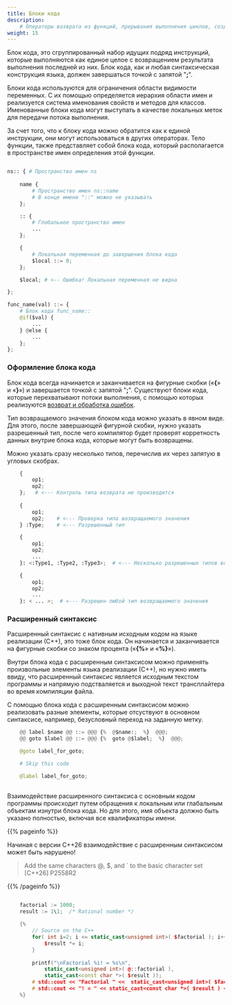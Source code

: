 ```yaml
---
title: Блоки кода
description: 
    # Операторы возврата из функций, прерывания выполнения циклов, создание инсключений при возникновении ошибок.
weight: 15
---
```



Блок кода, это сгруппированный набор идущих подряд инструкций, которые выполняются как единое целое 
с возвращением результата выполнения последней из них. 
Блок кода, как и любая синтаксическая конструкция языка, должен завершаться точкой с запятой "**;**".

Блоки кода используются для ограничения области видимости переменных.
С их помощью определяется иерархия области имен и реализуется система именования свойств и методов для классов.
Именованные блоки кода могут выступать в качестве локальных меток для передачи потока выполнения.

За счет того, что к блоку кода можно обратится как к единой инструкции, они могут использоваться в других операторах.
Тело функции, также представляет собой блока кода, который располагается в пространстве имен определения этой функции.

```python

ns:: { # Пространство имен ns
    
    name {
        # Пространство имен ns::name
        # В конце имени "::" можно не указывать
    };

    :: { 
        # Глобальное пространство имен
        ...
    };

    {
        # Локальная переменная до завершения блока кода
        $local ::= 0; 
    };

    $local; # <-- Ошибка! Локальная переменная не видна

};

func_name(val) ::= {  
    # Блок кода func_name::
    @if($val) {
        ...
    } @else {
        ...
    };
};
```


### Оформление блока кода
Блок кода всегда начинается и заканчивается на фигурные скобки («**{**» и «**}**») и завершается точкой с запятой "**;**".
Существуют блоки кода, которые перехватывают потоки выполнения, с помощью которых реализуются [возврат и обработка ошибок](/ru/docs/ops/throw/).

Тип возвращаемого значения блоком кода можно указать в явном виде.
Для этого, после завершающей фигурной скобки, нужно указать разрешенный тип, 
после чего компилятор будет проверят корретность данных внутрие блока кода, которые могут быть возвращены.

Можно указать сразу несколько типов, перечислив их через запятую в угловых скобрах.

```python
    {
        op1;
        op2;
    };   # <--- Контроль типа возврата не производится
    
    {
        op1;
        op2;    # <--- Проверка типа возвращаемого значения
    } :Type;    # <--- Разрешенный тип

    {     
        op1;
        op2;
        ...
    }: <:Type1, :Type2, :Type3>;  # <--- Несколько разрешенных типов возврата

    {     
        op1;
        op2;
        ...
    }: < ... >;  # <--- Разрешен любой тип возвращаемого значения

```

### Расширенный синтаксис
Расширенный синтаксис с нативным исходным кодом на языке реализации (С++), это тоже блок кода. 
Он начинается и заканчивается на фигурные скобки со знаком процента («**{%**» и «**%}**»).

Внутри блока кода с расширенным синтаксисом можно применять произвольные элементы языка реализации (С++), 
но нужно иметь ввиду, что расширенный синтаксис является исходным текстом программы и напрямую подстваляется 
и выходной текст трансплайтера во время компиляции файла.

С помощью блока кода с расширенным синтаксисом можно реализовать разные элементы, которые отсуствуют в основном синтаксисе, 
например, безусловный переход на заданную метку.

```python
    @@ label $name @@ ::= @@@ {%  @$name:;  %}  @@@;
    @@ goto $label @@ ::= @@@ {%  goto @$label;  %}  @@@;

    @goto label_for_goto;

    # Skip this code

    @label label_for_goto;
    
```


Взаимодействие расширенного синтаксиса с основным кодом программы происходит 
путем обращения к локальным или глабальным объектам изнутри блока кода.
Но для этого, имя объекта должно быть указано полностью, включая все квалификаторы имени.

{{% pageinfo %}}

Начиная с версии C++26 взаимодействие с расширенным синтаксисом может быть нарушено!
> Add the same characters @, $, and ` to the basic character set [C++26] P2558R2

{{% /pageinfo %}}




```cpp

    factorial := 1000;
    result := 1\1;  /* Rational number */
    
    {%  
        // Source on the C++
        for( int i=2; i <= static_cast<unsigned int>( $factorial ); i++ ){
            $result *= i;
        }
        
        printf("\nFactorial %i! = %s\n", 
            static_cast<unsigned int>( @::factorial ), 
            static_cast<const char *>( $result ));
        # std::cout << "Factorial " <<  static_cast<unsigned int>( $factorial );
        # std::cout << "! = " << static_cast<const char *>( $result ) << std::endl;
    %}
```


